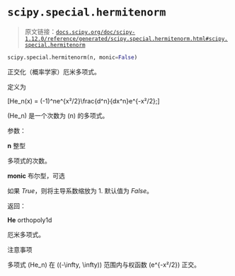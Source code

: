 # `scipy.special.hermitenorm`

> 原文链接：[`docs.scipy.org/doc/scipy-1.12.0/reference/generated/scipy.special.hermitenorm.html#scipy.special.hermitenorm`](https://docs.scipy.org/doc/scipy-1.12.0/reference/generated/scipy.special.hermitenorm.html#scipy.special.hermitenorm)

```py
scipy.special.hermitenorm(n, monic=False)
```

正交化（概率学家）厄米多项式。

定义为

\[He_n(x) = (-1)^ne^{x²/2}\frac{d^n}{dx^n}e^{-x²/2};\]

\(He_n\) 是一个次数为 \(n\) 的多项式。

参数：

**n** 整型

多项式的次数。

**monic** 布尔型，可选

如果 *True*，则将主导系数缩放为 1\. 默认值为 *False*。

返回：

**He** orthopoly1d

厄米多项式。

注意事项

多项式 \(He_n\) 在 \((-\infty, \infty)\) 范围内与权函数 \(e^{-x²/2}\) 正交。
